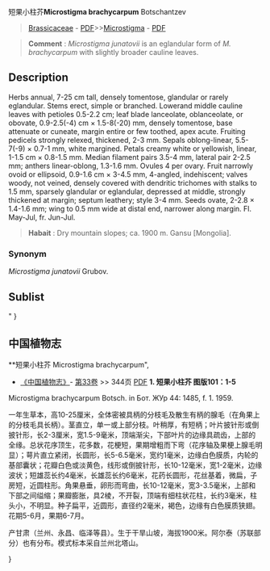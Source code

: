 短果小柱芥**Microstigma brachycarpum** Botschantzev

> [Brassicaceae](http://www.iplant.cn/info/Brassicaceae?t=foc) - [PDF](http://www.iplant.cn/foc/pdf/Brassicaceae.pdf)>>[Microstigma](http://www.iplant.cn/info/Microstigma?t=foc) - [PDF](http://www.iplant.cn/foc/pdf/Microstigma.pdf)


> **Comment** : 
> *Microstigma junatovii* is an eglandular form of *M. brachycarpum* with slightly broader cauline leaves.

## Description

Herbs annual, 7-25 cm tall, densely tomentose, glandular or rarely eglandular. Stems erect, simple or branched. Lowerand middle cauline leaves with petioles 0.5-2.2 cm; leaf blade lanceolate, oblanceolate, or obovate, 0.9-2.5(-4) cm × 1.5-8(-20) mm, densely tomentose, base attenuate or cuneate, margin entire or few toothed, apex acute. Fruiting pedicels strongly relexed, thickened, 2-3 mm. Sepals oblong-linear, 5.5-7(-9) × 0.7-1 mm, white margined. Petals creamy white or yellowish, linear, 1-1.5 cm × 0.8-1.5 mm. Median filament pairs 3.5-4 mm, lateral pair 2-2.5 mm; anthers linear-oblong, 1.3-1.6 mm. Ovules 4 per ovary. Fruit narrowly ovoid or ellipsoid, 0.9-1.6 cm × 3-4.5 mm, 4-angled, indehiscent; valves woody, not veined, densely covered with dendritic trichomes with stalks to 1.5 mm, sparsely glandular or eglandular, depressed at middle, strongly thickened at margin; septum leathery; style 3-4 mm. Seeds ovate, 2-2.8 × 1.4-1.6 mm; wing to 0.5 mm wide at distal end, narrower along margin. Fl. May-Jul, fr. Jun-Jul.


> **Habait** : 
> Dry mountain slopes; ca. 1900 m. Gansu [Mongolia].

### Synonym
*Microstigma junatovii* Grubov.


## Sublist
"
}
## 中国植物志



**短果小柱芥 Microstigma brachycarpum",


* [《中国植物志》](http://www.iplant.cn/frps)- [第33卷](http://www.iplant.cn/frps/vol/33) >> 344页 [PDF](http://www.iplant.cn/frps/pdf/33/344a.PDF)
**1. 短果小柱芥 图版101：1-5**

Microstigma brachycarpum Botsch. in Бот. ЖУр 44: 1485, f. 1. 1959.

一年生草本，高10-25厘米，全体密被具柄的分枝毛及散生有柄的腺毛（在角果上的分枝毛具长柄）。茎直立，单一或上部分枝。叶稍厚，有短柄；叶片披针形或倒披针形，长2-3厘米，宽1.5-9毫米，顶端渐尖，下部叶片的边缘具疏齿，上部的全缘。总状花序顶生，花多数，花梗短，果期增粗而下弯（花序轴及果梗上腺毛明显）；萼片直立紧闭，长圆形，长5-6.5毫米，宽约1毫米，边缘白色膜质，内轮的基部囊状；花瓣白色或淡黄色，线形或倒披针形，长10-12毫米，宽1-2毫米，边缘波状；短雄蕊长约4毫米，长雄蕊长约6毫米，花药长圆形，花丝基着，微扁，子房短，近圆柱形。角果悬垂，卵形而弯曲，长10-12毫米，宽3-3.5毫米，上部和下部之间缢缩；果瓣膨胀，具2棱，不开裂，顶端有细柱状花柱，长约3毫米，柱头小，不明显。种子扁平，近圆形，直径约2毫米，褐色，边缘有白色膜质狭翅。花期5-6月，果期6-7月。

产甘肃（兰州、永昌、临泽等县）。生于干旱山坡，海拔1900米。阿尔泰（苏联部分）也有分布。模式标本采自兰州北塔山。



}